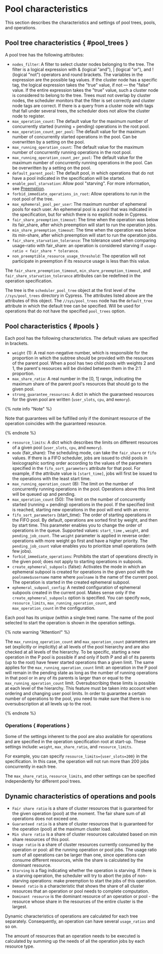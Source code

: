 # Pool characteristics

This section describes the characteristics and settings of pool trees, pools, and operations.

## Pool tree characteristics { #pool_trees }

A pool tree has the following attributes:

- `nodes_filter`: A filter to select cluster nodes belonging to the tree. The filter is a logical expression with & (logical "and"), | (logical "or"), and ! (logical "not") operators and round brackets. The variables in the expression are the possible tag values. If the cluster node has a specific tag, the logical expression takes the "true" value, if not — the "false" value. If the entire expression takes the "true" value, such a cluster node is considered to belong to the tree. Trees must not overlap by cluster nodes, the scheduler monitors that the filter is set correctly and cluster node tags are correct. If there is a query from a cluster node with tags that fall under several trees, the scheduler does not allow the cluster node to register.
- `max_operation_count`: The default value for the maximum number of concurrently started (running + pending) operations in the root pool.
- `max_operation_count_per_pool`: The default value for the maximum number of concurrently started operations in the pool. Can be overwritten by a setting on the pool.
- `max_running_operation_count`: The default value for the maximum number of concurrently running operations in the root pool.
- `max_running_operation_count_per_pool`: The default value for the maximum number of concurrently running operations in the pool. Can be overwritten by a setting on the pool.
- `default_parent_pool`: The default pool, in which operations that do not have a pool indicated in the specification will be started.
- `enable_pool_starvation`: Allow pool "starving". For more information, see [Preemption](../../../../user-guide/data-processing/scheduler/preemption.md).
- `forbid_immediate_operations_in_root`: Allow operations to run in the root pool of the tree.
- `max_ephemeral_pool_per_user`: The maximum number of ephemeral pools for each user. An ephemeral pool is a pool that was indicated in the specification, but for which there is no explicit node in Cypress.
- `fair_share_preemption_timeout`: The time when the operation was below its fair_share, after which preemption will start to run the operation jobs.
- `min_share_preemption_timeout`: The time when the operation was below its min-share, after which preemption will start to run the operation jobs.
- `fair_share_starvation_tolerance`: The tolerance used when comparing usage-ratio with fair_share: an operation is considered starving if `usage-ratio < fair_share * tolerance`.
- `non_preemptible_resource_usage_threshold`: The operation will not participate in preemption if its resource usage is less than this value.

The `fair_share_preemption_timeout`, `min_share_preemption_timeout`, and `fair_share_starvation_tolerance` attributes can be redefined in the operation specification.

The tree is the `scheduler_pool_tree` object at the first level of the `//sys/pool_trees` directory in Cypress. The attributes listed above are the attributes of this object. The `//sys/pool_trees` node has the `default_tree` attribute in which the default tree can be specified. Will be used for operations that do not have the specified `pool_trees` option.

## Pool characteristics { #pools }

Each pool has the following characteristics. The default values are specified in brackets.

* `weight` (1): A real non-negative number, which is responsible for the proportion in which the subtree should be provided with the resources of the parent pool. When a pool has two child pools with weights 2 and 1, the parent's resources will be divided between them in the 2:1 proportion.
* `max_share_ratio`: A real number in the [0, 1] range, indicating the maximum share of the parent pool's resources that should go to the given pool.
* `strong_guarantee_resources`: A dict in which the guaranteed resources for the given pool are written (`user_slots`, `cpu`, and `memory`).

{% note info "Note" %}

Note that guarantees will be fulfilled only if the dominant resource of the operation coincides with the guaranteed resource.

{% endnote %}

* `resource_limits`: A dict which describes the limits on different resources of a given pool (`user_slots`, `cpu`, and `memory`).
* `mode` (fair_share): The scheduling mode, can take the `fair_share` or `fifo` values. If there is a FIFO scheduler, jobs are issued to child pools in lexicographic sorting order according to the values of the parameters specified in the `fifo_sort_parameters` attribute for that pool. For example, if the attribute value is `[start_time]`, jobs will first be issued to the operations with the least start time.
* `max_running_operation_count` (8): The limit on the number of concurrently running operations in the pool. Operations above this limit will be queued up and pending.
* `max_operation_count` (50): The limit on the number of concurrently started (running + pending) operations in the pool. If the specified limit is reached, starting new operations in the pool will end with an error.
* `fifo_sort_parameters` (start_time): The order of starting operations in the FIFO pool. By default, operations are sorted first by weight, and then by start time. This parameter enables you to change the order of operations in the queue. Supported values: `start_time` , `weight`, and `pending_job_count`. The `weight` parameter is applied in reverse order: operations with more weight go first and have a higher priority. The `pending_job_count` value enables you to prioritize small operations (with few jobs).
* `forbid_immediate_operations`: Prohibits the start of operations directly in the given pool; does not apply to starting operations in subpools.
* `create_ephemeral_subpools` (false): Activates the mode in which an ephemeral subpool is created for operations in the given pool with the `poolname$username` name where `poolname` is the name of the current pool. The operation is started in the created ephemeral subpool.
* `ephemeral_subpool_config`: A nested configuration of ephemeral subpools created in the current pool. Makes sense only if the `create_ephemeral_subpools` option is specified. You can specify `mode`, `resource_limits`, `max_running_operation_count`, and `max_operation_count` in the configuration.

Each pool has its _unique_ (within a single tree) name. The name of the pool selected to start the operation is shown in the operation settings.

{% note warning "Attention!" %}

The `max_running_operation_count` and `max_operation_count` parameters are set (explicitly or implicitly) at all levels of the pool hierarchy and are also checked at all levels of the hierarchy. To be specific, starting a new operation in the P pool is possible if and only if both P and all of its parents (up to the root) have fewer started operations than a given limit. The same applies for the `max_running_operation_count` limit: an operation in the P pool will remain in the pending state as long as the number of running operations in that pool or in any of its parents is larger than or equal to the `max_running_operation_count` limit. Oversubscribing these limits is possible at each level of the hierarchy. This feature must be taken into account when ordering and changing user pool limits. In order to guarantee a certain number of operations to the pool, you need to make sure that there is no oversubscription at all levels up to the root.

{% endnote %}

### Operations { #operations }

Some of the settings inherent to the pool are also available for operations and are specified in the operation specification root at start-up. These settings include: `weight`, `max_share_ratio`, and `resource_limits`.

For example, you can specify `resource_limits={user_slots=200}` in the specification. In this case, the operation will not run more than 200 jobs concurrently in each tree.

The `max_share_ratio`, `resource_limits`, and other settings can be specified independently for different pool trees.

## Dynamic characteristics of operations and pools

* `Fair share ratio` is a share of cluster resources that is guaranteed for the given operation (pool) at the moment. The fair share sum of all operations does not exceed one.
* `Guaranteed ratio` is a share of cluster resources that is guaranteed for the operation (pool) at the maximum cluster load.
* `Min share ratio` is a share of cluster resources calculated based on min share resources of this pool.
* `Usage ratio` is a share of cluster resources currently consumed by the operation or pool: all the running operation or pool jobs. The usage ratio sum of all operations can be larger than one, since operations can consume different resources, while the share is calculated by the dominant resource.
* `Starving` is a flag indicating whether the operation is starving. If there is a starving operation, the scheduler will try to abort the jobs of non-starving operations: make preemption to start the jobs of this operation.
* `Demand ratio` is a characteristic that shows the share of all cluster resources that an operation or pool needs to complete computation.
* `Dominant resource` is the dominant resource of an operation or pool - the resource whose share in the resources of the entire cluster is the largest.

Dynamic characteristics of operations are calculated for each tree separately. Consequently, an operation can have several `usage_ratios` and so on.

The amount of resources that an operation needs to be executed is calculated by summing up the needs of all the operation jobs by each resource type.